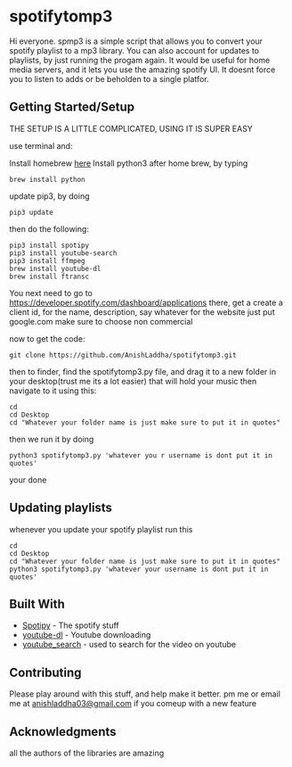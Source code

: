 # spotifytomp3

Hi everyone. spmp3 is a simple script that allows you to convert your spotify playlist to a mp3 library. You can also account for updates to playlists, by just running the progam again. It would be useful for home media servers, and it lets you use the amazing spotify UI. It doesnt force you to listen to adds or be beholden to a single platfor.
## Getting Started/Setup

THE SETUP IS A LITTLE COMPLICATED, USING IT IS SUPER EASY

use terminal and:

Install homebrew [here](https://brew.sh/)
Install python3 after home brew, by typing
```
brew install python
```
update pip3, by doing
```
pip3 update
```
then do the following:
```
pip3 install spotipy
pip3 install youtube-search
pip3 install ffmpeg
brew install youtube-dl
brew install ftransc
```

You next need to go to https://developer.spotify.com/dashboard/applications
there, get a create a client id, for the name, description, say whatever
for the website just put google.com
make sure to choose non commercial

now to get the code:
```
git clone https://github.com/AnishLaddha/spotifytomp3.git
```
then to finder, find the spotifytomp3.py file, and drag it to a new folder in your desktop(trust me its a lot easier) that will hold your music
then navigate to it using this:
```
cd 
cd Desktop
cd "Whatever your folder name is just make sure to put it in quotes"

```
then we run it by doing 
```
python3 spotifytomp3.py 'whatever you r username is dont put it in quotes'
```
your done


## Updating playlists
whenever you update your spotify playlist run this
```
cd 
cd Desktop
cd "Whatever your folder name is just make sure to put it in quotes"
python3 spotifytomp3.py 'whatever your username is dont put it in quotes'
```


## Built With

* [Spotipy](https://github.com/plamere/spotipy) - The spotify stuff
* [youtube-dl](https://github.com/ytdl-org/youtube-dl) - Youtube downloading
* [youtube_search](https://github.com/joetats/youtube_search) - used to search for the video on youtube

## Contributing

Please play around with this stuff, and help make it better. pm me or email me at anishladdha03@gmail.com if you comeup with a new feature

## Acknowledgments

all the authors of the libraries are amazing
